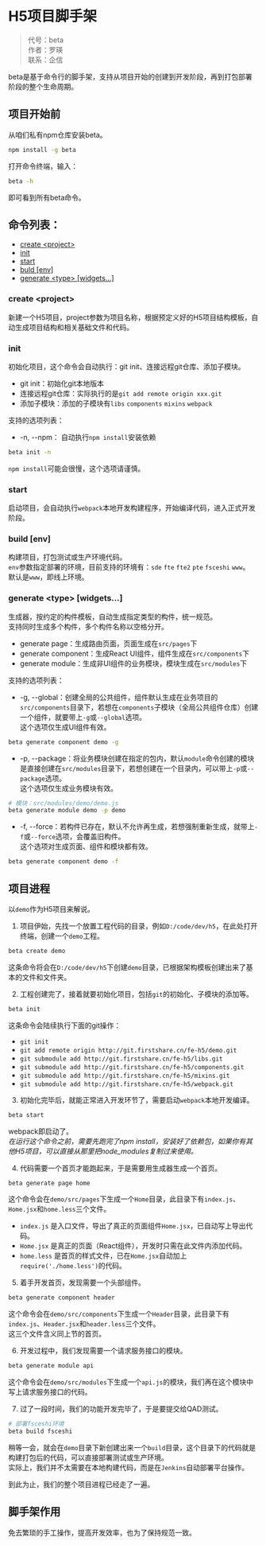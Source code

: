 # H5项目脚手架
> 代号：beta  
> 作者：罗瑛  
> 联系：企信

beta是基于命令行的脚手架，支持从项目开始的创建到开发阶段，再到打包部署阶段的整个生命周期。  

## 项目开始前
从咱们私有npm仓库安装beta。
```bash
npm install -g beta
```
打开命令终端，输入：
```bash
beta -h
```
即可看到所有beta命令。

## 命令列表：
* [create &lt;project&gt;](#create-project)
* [init](#init)
* [start](#start)
* [buld [env]](#build-env)
* [generate &lt;type&gt; [widgets...]](#generate-type-widgets)

### create &lt;project&gt;
新建一个H5项目，project参数为项目名称，根据预定义好的H5项目结构模板，自动生成项目结构和相关基础文件和代码。

### init
初始化项目，这个命令会自动执行：git init、连接远程git仓库、添加子模块。  
* git init：初始化git本地版本
* 连接远程git仓库：实际执行的是`git add remote origin xxx.git`
* 添加子模块：添加的子模块有`libs` `components` `mixins` `webpack`

支持的选项列表：
* -n, --npm： 自动执行`npm install`安装依赖
````bash
beta init -n
````
`npm install`可能会很慢，这个选项请谨慎。

### start
启动项目，会自动执行`webpack`本地开发构建程序，开始编译代码，进入正式开发阶段。

### build [env]
构建项目，打包测试或生产环境代码。  
`env`参数指定部署的环境，目前支持的环境有：`sde` `fte` `fte2` `pte` `fsceshi` `www`。  
默认是`www`，即线上环境。

### generate &lt;type&gt; [widgets...]
生成器，按约定的构件模板，自动生成指定类型的构件，统一规范。  
支持同时生成多个构件，多个构件名称以空格分开。  
* generate page：生成路由页面，页面生成在`src/pages`下
* generate component：生成React UI组件，组件生成在`src/components`下
* generate module：生成非UI组件的业务模块，模块生成在`src/modules`下

支持的选项列表：
* -g, --global：创建全局的公共组件，组件默认生成在业务项目的`src/components`目录下，若想在`components`子模块（全局公共组件仓库）创建一个组件，就要带上`-g`或`--global`选项。  
这个选项仅生成UI组件有效。  
```bash
beta generate component demo -g
```
* -p, --package：将业务模块创建在指定的包内，默认`module`命令创建的模块是直接创建在`src/modules`目录下，若想创建在一个目录内，可以带上`-p`或`--package`选项。  
这个选项仅生成业务模块有效。  
```bash
# 模块：src/modules/demo/demo.js
beta generate module demo -p demo
```
* -f, --force：若构件已存在，默认不允许再生成，若想强制重新生成，就带上`-f`或`--force`选项，会覆盖旧构件。  
这个选项对生成页面、组件和模块都有效。  
```bash
beta generate component demo -f
```

## 项目进程
以`demo`作为H5项目来解说。
1. 项目伊始，先找一个放置工程代码的目录，例如`D:/code/dev/h5`，在此处打开终端，创建一个`demo`工程。
```bash
beta create demo
```
这条命令将会在`D:/code/dev/h5`下创建`demo`目录，已根据架构模板创建出来了基本的文件和文件夹。

2. 工程创建完了，接着就要初始化项目，包括`git`的初始化、子模块的添加等。
```bash
beta init
```
这条命令会陆续执行下面的git操作：
 * `git init`
 * `git add remote origin http://git.firstshare.cn/fe-h5/demo.git`
 * `git submodule add http://git.firstshare.cn/fe-h5/libs.git`
 * `git submodule add http://git.firstshare.cn/fe-h5/components.git`
 * `git submodule add http://git.firstshare.cn/fe-h5/mixins.git`
 * `git submodule add http://git.firstshare.cn/fe-h5/webpack.git`

3. 初始化完毕后，就能正常进入开发环节了，需要启动`webpack`本地开发编译。
```bash
beta start
```
webpack即启动了。  
*在运行这个命令之前，需要先跑完了npm install，安装好了依赖包，如果你有其他H5项目，可以直接从那里把node_modules复制过来使用。*

4. 代码需要一个首页才能跑起来，于是需要用生成器生成一个首页。
```bash
beta generate page home
```
这个命令会在`demo/src/pages`下生成一个`Home`目录，此目录下有`index.js`、`Home.jsx`和`home.less`三个文件。  
 * `index.js` 是入口文件，导出了真正的页面组件`Home.jsx`，已自动写上导出代码。  
 * `Home.jsx` 是真正的页面（React组件），开发时只需在此文件内添加代码。
 * `home.less` 是首页的样式文件，已在`Home.jsx`自动加上`require('./home.less')`的代码。

5. 着手开发首页，发现需要一个头部组件。
```bash
beta generate component header
```
这个命令会在`demo/src/components`下生成一个`Header`目录，此目录下有`index.js`、`Header.jsx`和`header.less`三个文件。  
这三个文件含义同上节的首页。

6. 开发过程中，我们发现需要一个请求服务接口的模块。
```bash
beta generate module api
```
这个命令会在`demo/src/modules`下生成一个`api.js`的模块，我们再在这个模块中写上请求服务接口的代码。

7. 过了一段时间，我们的功能开发完毕了，于是要提交给QAD测试。
```bash
# 部署fsceshi环境
beta build fsceshi
```
稍等一会，就会在`demo`目录下新创建出来一个`build`目录，这个目录下的代码就是构建打包后的代码，可以直接部署测试或生产环境。  
实际上，我们并不太需要在本地构建代码，而是在`Jenkins`自动部署平台操作。

到此为止，我们的整个项目进程已经走了一遍。

## 脚手架作用
免去繁琐的手工操作，提高开发效率，也为了保持规范一致。
